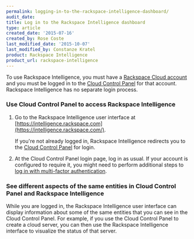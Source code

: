 ```yaml
---
permalink: logging-in-to-the-rackspace-intelligence-dashboard/
audit_date:
title: Log in to the Rackspace Intelligence dashboard
type: article
created_date: '2015-07-16'
created_by: Rose Coste
last_modified_date: '2015-10-07'
last_modified_by: Constanze Kratel
product: Rackspace Intelligence
product_url: rackspace-intelligence
---
```


To use Rackspace Intelligence, you must have a [Rackspace Cloud
account](https://cart.rackspace.com/cloud) and you must be logged in to
the [Cloud Control Panel](https://mycloud.rackspace.com/) for that
account. Rackspace Intelligence has no separate login process.

### Use Cloud Control Panel to access Rackspace Intelligence

1.  Go to the Rackspace Intelligence user interface
    at [https://intelligence.rackspace.com](https://intelligence.rackspace.com/).

    If you're not already logged in,
    Rackspace Intelligence redirects you to the
    [Cloud Control Panel](https://mycloud.rackspace.com) for login.

2.  At the Cloud Control Panel login page, log in as usual. If your
    account is configured to require it, you might need to perform
    additional steps to
    [log in with multi-factor authentication](/how-to/multi-factor-authentication-from-the-cloud-control-panel).

### See different aspects of the same entities in Cloud Control Panel and Rackspace Intelligence

While you are logged in, the Rackspace Intelligence user interface can
display information about some of the same entities that you can see in
the Cloud Control Panel. For example, if you use the Cloud Control Panel
to create a cloud server, you can then use the Rackspace Intelligence
interface to visualize the status of that server.
